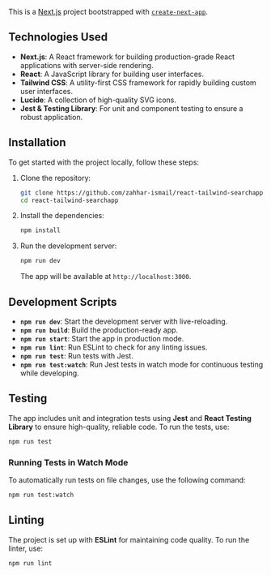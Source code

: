 This is a [Next.js](https://nextjs.org) project bootstrapped with [`create-next-app`](https://nextjs.org/docs/app/api-reference/cli/create-next-app).

## Technologies Used

- **Next.js**: A React framework for building production-grade React applications with server-side rendering.
- **React**: A JavaScript library for building user interfaces.
- **Tailwind CSS**: A utility-first CSS framework for rapidly building custom user interfaces.
- **Lucide**: A collection of high-quality SVG icons.
- **Jest & Testing Library**: For unit and component testing to ensure a robust application.

## Installation

To get started with the project locally, follow these steps:

1. Clone the repository:

   ```bash
   git clone https://github.com/zahhar-ismail/react-tailwind-searchapp.git
   cd react-tailwind-searchapp
   ```

2. Install the dependencies:

   ```bash
   npm install
   ```

3. Run the development server:

   ```bash
   npm run dev
   ```

   The app will be available at `http://localhost:3000`.

## Development Scripts

- **`npm run dev`**: Start the development server with live-reloading.
- **`npm run build`**: Build the production-ready app.
- **`npm run start`**: Start the app in production mode.
- **`npm run lint`**: Run ESLint to check for any linting issues.
- **`npm run test`**: Run tests with Jest.
- **`npm run test:watch`**: Run Jest tests in watch mode for continuous testing while developing.

## Testing

The app includes unit and integration tests using **Jest** and **React Testing Library** to ensure high-quality, reliable code. To run the tests, use:

```bash
npm run test
```

### Running Tests in Watch Mode

To automatically run tests on file changes, use the following command:

```bash
npm run test:watch
```

## Linting

The project is set up with **ESLint** for maintaining code quality. To run the linter, use:

```bash
npm run lint
```
